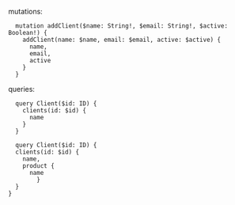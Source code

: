 mutations: 

``` graphgl
  mutation addClient($name: String!, $email: String!, $active: Boolean!) {
    addClient(name: $name, email: $email, active: $active) {
      name, 
      email, 
      active
    }
  }
```

queries: 

``` graphgl
  query Client($id: ID) {
    clients(id: $id) {
      name
    }
  }
```

``` graphgl
  query Client($id: ID) {
  clients(id: $id) {
    name,
    product {
      name
		}
  }
} 
```